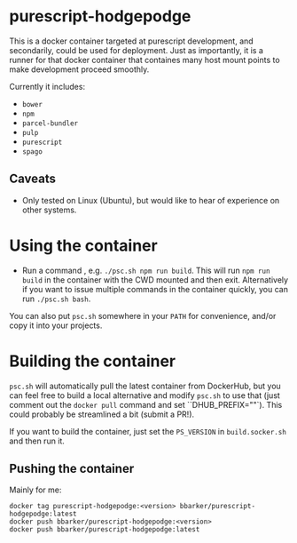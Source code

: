# purescript-hodgepodge

This is a docker container targeted at purescript development, and secondarily,
could be used for deployment. Just as importantly, it is a runner for that docker
container that containes many host mount points to make development proceed smoothly.

Currently it includes:

* `bower`
* `npm`
* `parcel-bundler`
* `pulp`
* `purescript`
* `spago`

## Caveats
* Only tested on Linux (Ubuntu), but would like to hear of experience on other
  systems.

# Using the container

* Run a command , e.g. `./psc.sh npm run build`. This will run `npm run build`
in the container with the CWD mounted and then exit. Alternatively
if you want to issue multiple commands in the container quickly, you can run
`./psc.sh bash`.

You can also put `psc.sh` somewhere in your `PATH` for convenience, and/or
copy it into your projects.


# Building the container

`psc.sh` will automatically pull the latest container from DockerHub, but you
can feel free to build a local alternative and modify `psc.sh` to use that (just
comment out the `docker pull` command and set ``DHUB_PREFIX=""`). This could probably be streamlined a bit
(submit a PR!).

If you want to build the container, just set the `PS_VERSION` in `build.socker.sh`
and then run it.

## Pushing the container

Mainly for me:

```
docker tag purescript-hodgepodge:<version> bbarker/purescript-hodgepodge:latest
docker push bbarker/purescript-hodgepodge:<version>
docker push bbarker/purescript-hodgepodge:latest
```
